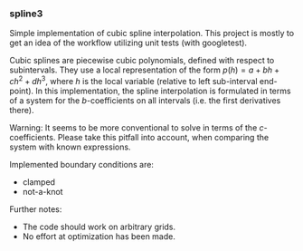 ### spline3

Simple implementation of cubic spline interpolation. This project is mostly to get an idea of the workflow utilizing unit tests (with googletest).

Cubic splines are piecewise cubic polynomials, defined with respect to subintervals. They use a local representation of the form $p(h) = a + b h + c h^2 + d h^3$, where $h$ is the local variable (relative to left sub-interval end-point). In this implementation, the spline interpolation is formulated in terms of a system for the $b$-coefficients on all intervals (i.e. the first derivatives there).

Warning: It seems to be more conventional to solve in terms of the $c$-coefficients. Please take this pitfall into account, when comparing the system with known expressions. 

Implemented boundary conditions are:
* clamped
* not-a-knot

Further notes:
- The code should work on arbitrary grids.
- No effort at optimization has been made.
